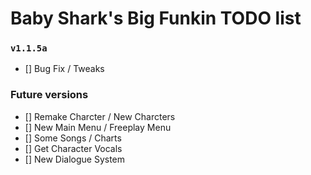 # Baby Shark's Big Funkin TODO list

### `v1.1.5a`
- [] Bug Fix / Tweaks

### Future versions
- [] Remake Charcter / New Charcters
- [] New Main Menu / Freeplay Menu
- [] Some Songs / Charts
- [] Get Character Vocals
- [] New Dialogue System